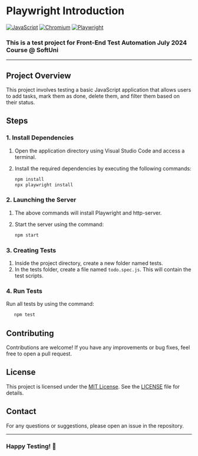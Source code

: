 # Playwright Introduction

[![JavaScript](https://img.shields.io/badge/Made%20with-JavaScript-F7DF1E.svg)](https://developer.mozilla.org/en-US/docs/Web/JavaScript)
[![Chromium](https://img.shields.io/badge/tested%20on-Chromium-4285F4.svg)](https://www.chromium.org/)
[![Playwright](https://img.shields.io/badge/tested%20with-Playwright-6E40C9.svg)](https://playwright.dev/)

### This is a test project for Front-End Test Automation July 2024 Course @ SoftUni
---

## Project Overview
This project involves testing a basic JavaScript application that allows users to add tasks, mark them as done, delete them, and filter them based on their status.

## Steps

### 1. Install Dependencies
1. Open the application directory using Visual Studio Code and access a terminal.
2. Install the required dependencies by executing the following commands:
   
    ```bash
    npm install
    npx playwright install
    ```

### 2. Launching the Server
1. The above commands will install Playwright and http-server.
2. Start the server using the command:
   
    ```bash
    npm start
    ```

### 3. Creating Tests
1. Inside the project directory, create a new folder named tests.
2. In the tests folder, create a file named `todo.spec.js`. This will contain the test scripts.

### 4. Run Tests
Run all tests by using the command:

 ```bash
    npm test
 ```

## Contributing
Contributions are welcome! If you have any improvements or bug fixes, feel free to open a pull request.

## License
This project is licensed under the [MIT License](LICENSE). See the [LICENSE](LICENSE) file for details.

## Contact
For any questions or suggestions, please open an issue in the repository.

---
### Happy Testing! 🚀
